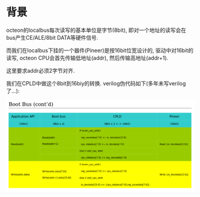 # 背景
octeon的localbus每次读写的基本单位是字节(8bit), 即对一个地址的读写会在bus产生CE/ALE/8bit DATA等硬件信号.

而我们在localbus下挂的一个器件(Pineer)是按16bit位宽设计的, 驱动中对16bit的读写, octeon CPU会首先传输低地址(addr), 然后传输高地址(addr+1).

这里要求addr必须2字节对齐.

我们在CPLD中做这个8bit到16biy的转换.
verilog伪代码如下(多年未写verilog了...):

![](img/device_localbus_16bit读写_20220923221207.png)  